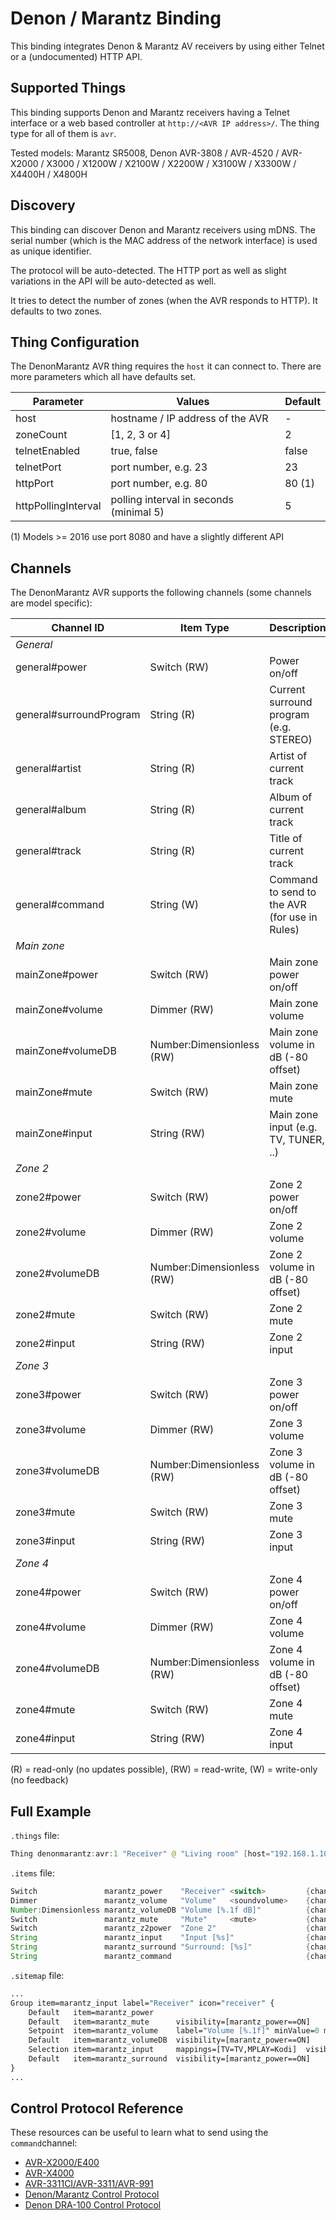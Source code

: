 # Denon / Marantz Binding

This binding integrates Denon & Marantz AV receivers by using either Telnet or a (undocumented) HTTP API.

## Supported Things

This binding supports Denon and Marantz receivers having a Telnet interface or a web based controller at `http://<AVR IP address>/`.
The thing type for all of them is `avr`.

Tested models: Marantz SR5008, Denon AVR-3808 / AVR-4520 / AVR-X2000 / X3000 / X1200W / X2100W / X2200W / X3100W / X3300W / X4400H / X4800H

## Discovery

This binding can discover Denon and Marantz receivers using mDNS.
The serial number (which is the MAC address of the network interface) is used as unique identifier.

The protocol will be auto-detected.
The HTTP port as well as slight variations in the API will be auto-detected as well.

It tries to detect the number of zones (when the AVR responds to HTTP).
It defaults to two zones.

## Thing Configuration

The DenonMarantz AVR thing requires the `host` it can connect to.
There are more parameters which all have defaults set.

| Parameter           | Values                                    | Default |
|---------------------|-------------------------------------------|---------|
| host                | hostname / IP address of the AVR          | -       |
| zoneCount           | [1, 2, 3 or 4]                            | 2       |
| telnetEnabled       | true, false                               | false   |
| telnetPort          | port number, e.g. 23                      | 23      |
| httpPort            | port number, e.g. 80                      | 80 (1)  |
| httpPollingInterval | polling interval in seconds (minimal 5)   | 5       |

(1) Models >= 2016 use port 8080 and have a slightly different API

## Channels

The DenonMarantz AVR supports the following channels (some channels are model specific):

| Channel ID                | Item Type                 | Description                                   |
|---------------------------|---------------------------|-----------------------------------------------|
| _General_                 |                           |                                               |
|  general#power            | Switch (RW)               | Power on/off                                  |
|  general#surroundProgram  | String (R)                | Current surround program (e.g. STEREO)        |
|  general#artist           | String (R)                | Artist of current track                       |
|  general#album            | String (R)                | Album of current track                        |
|  general#track            | String (R)                | Title of current track                        |
|  general#command          | String (W)                | Command to send to the AVR (for use in Rules) |
| _Main zone_               |                           |                                               |
|  mainZone#power           | Switch (RW)               | Main zone power on/off                        |
|  mainZone#volume          | Dimmer (RW)               | Main zone volume                              |
|  mainZone#volumeDB        | Number:Dimensionless (RW) | Main zone volume in dB (-80 offset)           |
|  mainZone#mute            | Switch (RW)               | Main zone mute                                |
|  mainZone#input           | String (RW)               | Main zone input (e.g. TV, TUNER, ..)          |
|  _Zone 2_                 |                           |                                               |
|  zone2#power              | Switch (RW)               | Zone 2 power on/off                           |
|  zone2#volume             | Dimmer (RW)               | Zone 2 volume                                 |
|  zone2#volumeDB           | Number:Dimensionless (RW) | Zone 2 volume in dB (-80 offset)              |
|  zone2#mute               | Switch (RW)               | Zone 2 mute                                   |
|  zone2#input              | String (RW)               | Zone 2 input                                  |
|  _Zone 3_                 |                           |                                               |
|  zone3#power              | Switch (RW)               | Zone 3 power on/off                           |
|  zone3#volume             | Dimmer (RW)               | Zone 3 volume                                 |
|  zone3#volumeDB           | Number:Dimensionless (RW) | Zone 3 volume in dB (-80 offset)              |
|  zone3#mute               | Switch (RW)               | Zone 3 mute                                   |
|  zone3#input              | String (RW)               | Zone 3 input                                  |
|  _Zone 4_                 |                           |                                               |
|  zone4#power              | Switch (RW)               | Zone 4 power on/off                           |
|  zone4#volume             | Dimmer (RW)               | Zone 4 volume                                 |
|  zone4#volumeDB           | Number:Dimensionless (RW) | Zone 4 volume in dB (-80 offset)              |
|  zone4#mute               | Switch (RW)               | Zone 4 mute                                   |
|  zone4#input              | String (RW)               | Zone 4 input                                  |

(R) = read-only (no updates possible),
(RW) = read-write,
(W) = write-only (no feedback)

## Full Example

`.things` file:

```java
Thing denonmarantz:avr:1 "Receiver" @ "Living room" [host="192.168.1.100"]
```

`.items` file:

```java
Switch               marantz_power    "Receiver" <switch>         {channel="denonmarantz:avr:1:general#power"}
Dimmer               marantz_volume   "Volume"   <soundvolume>    {channel="denonmarantz:avr:1:mainZone#volume"}
Number:Dimensionless marantz_volumeDB "Volume [%.1f dB]"          {channel="denonmarantz:avr:1:mainzone#volume", unit="dB"}
Switch               marantz_mute     "Mute"     <mute>           {channel="denonmarantz:avr:1:mainZone#mute"}
Switch               marantz_z2power  "Zone 2"                    {channel="denonmarantz:avr:1:zone2#power"}
String               marantz_input    "Input [%s]"                {channel="denonmarantz:avr:1:mainZone#input" }
String               marantz_surround "Surround: [%s]"            {channel="denonmarantz:avr:1:general#surroundProgram"}
String               marantz_command                              {channel="denonmarantz:avr:1:general#command"}
```

`.sitemap` file:

```perl
...
Group item=marantz_input label="Receiver" icon="receiver" {
    Default   item=marantz_power
    Default   item=marantz_mute      visibility=[marantz_power==ON]
    Setpoint  item=marantz_volume    label="Volume [%.1f]" minValue=0 maxValue=40 step=0.5  visibility=[marantz_power==ON]
    Default   item=marantz_volumeDB  visibility=[marantz_power==ON]
    Selection item=marantz_input     mappings=[TV=TV,MPLAY=Kodi]  visibility=[marantz_power==ON]
    Default   item=marantz_surround  visibility=[marantz_power==ON]
}
...
```

## Control Protocol Reference

These resources can be useful to learn what to send using the `command`channel:

- [AVR-X2000/E400](https://assets.denon.com/documentmaster/uk/avrx2000_e400_protocol(1010)_v03.pdf)
- [AVR-X4000](https://usa.denon.com/us/product/hometheater/receivers/avrx4000?docname=AVRX4000_PROTOCOL(10%203%200)_V03.pdf)
- [AVR-3311CI/AVR-3311/AVR-991](https://www.awe-europe.com/documents/Control%20Docs/Denon/Archive/AVR3311CI_AVR3311_991_PROTOCOL_V7.1.0.pdf)
- [Denon/Marantz Control Protocol](https://assets.eu.denon.com/DocumentMaster/DE/AVR1713_AVR1613_PROTOCOL_V8.6.0.pdf)
- [Denon DRA-100 Control Protocol](https://assets.denon.com/DocumentMaster/RU/DRA-100_PROTOCOL_Ver100.pdf)
